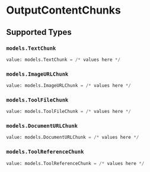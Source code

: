 # OutputContentChunks


## Supported Types

### `models.TextChunk`

```python
value: models.TextChunk = /* values here */
```

### `models.ImageURLChunk`

```python
value: models.ImageURLChunk = /* values here */
```

### `models.ToolFileChunk`

```python
value: models.ToolFileChunk = /* values here */
```

### `models.DocumentURLChunk`

```python
value: models.DocumentURLChunk = /* values here */
```

### `models.ToolReferenceChunk`

```python
value: models.ToolReferenceChunk = /* values here */
```

